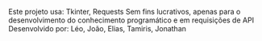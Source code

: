 Este projeto usa: Tkinter, Requests
Sem fins lucrativos, apenas para o desenvolvimento do conhecimento programático e em requisições de API
Desenvolvido por: Léo, João, Elias, Tamiris, Jonathan

